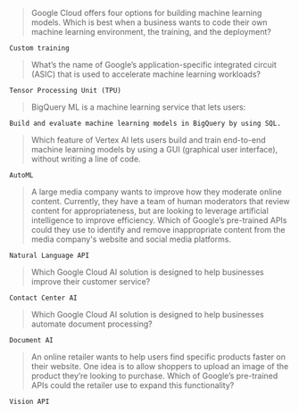 > Google Cloud offers four options for building machine learning models. Which is best when a business wants to code their own machine learning environment, the training, and the deployment?
```
Custom training
```

> What’s the name of Google’s application-specific integrated circuit (ASIC) that is used to accelerate machine learning workloads?
```
Tensor Processing Unit (TPU)
```

> BigQuery ML is a machine learning service that lets users:
```
Build and evaluate machine learning models in BigQuery by using SQL.
```

> Which feature of Vertex AI lets users build and train end-to-end machine learning models by using a GUI (graphical user interface), without writing a line of code.
```
AutoML
```

> A large media company wants to improve how they moderate online content. Currently, they have a team of human moderators that review content for appropriateness, but are looking to leverage artificial intelligence to improve efficiency. Which of Google’s pre-trained APIs could they use to identify and remove inappropriate content from the media company's website and social media platforms.
```
Natural Language API
```

> Which Google Cloud AI solution is designed to help businesses improve their customer service?
```
Contact Center AI
```

> Which Google Cloud AI solution is designed to help businesses automate document processing?
```
Document AI
```

> An online retailer wants to help users find specific products faster on their website. One idea is to allow shoppers to upload an image of the product they’re looking to purchase. Which of Google’s pre-trained APIs could the retailer use to expand this functionality?
```
Vision API
```